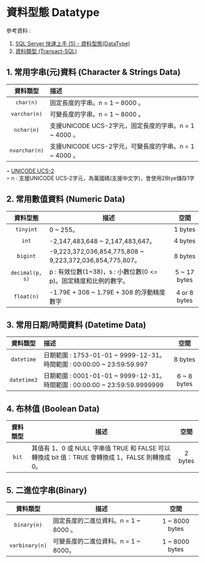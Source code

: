 # 資料型態 Datatype

參考資料 : 

1. [SQL Server 快速上手 (5) - 資料型態(DataType)](https://devbricker.github.io/post/database/sql-server/sqlserverbasic5/)
2. [資料類型 (Transact-SQL)](https://learn.microsoft.com/zh-tw/sql/t-sql/data-types/data-types-transact-sql?view=sql-server-ver16)



## 1. 常用字串(元)資料 (Character & Strings Data)

|   資料類型    | 描述                                                   |
| :-----------: | :----------------------------------------------------- |
|   `char(n)`   | 固定長度的字串。n = 1 ~ 8000 。                        |
| `varchar(n)`  | 可變長度的字串。n = 1 ~ 8000 。                        |
|  `nchar(n)`   | 支援UNICODE UCS-2字元，固定長度的字串。n = 1 ~ 4000 。 |
| `nvarchar(n)` | 支援UNICODE UCS-2字元，可變長度的字串。n = 1 ~ 4000 。 |

$\star$ [UNICODE UCS-2](https://idv.sinica.edu.tw/bear/charcodes/Section11.htm)  
$\star$ n : 支援UNICODE UCS-2字元，為萬國碼(支援中文字)，會使用2Btye儲存1字



## 2. 常用數值資料 (Numeric Data)

|    資料型態     | 描述                                                         |     空間     |
| :-------------: | ------------------------------------------------------------ | :----------: |
|    `tinyint`    | 0 ~ 255。                                                    |   1 bytes    |
|      `int`      | -2,147,483,648 ~ 2,147,483,647。                             |   4 bytes    |
|    `bigint`     | -9,223,372,036,854,775,808 ~ 9,223,372,036,854,775,807。     |   8 bytes    |
| `decimal(p, s)` | p : 有效位數(1~38)，s : 小數位數(0 <= p)。固定精度和比例的數字。 | 5 ~ 17 bytes |
|   `float(n)`    | -1.79E + 308 ~ 1.79E + 308 的浮動精度數字                    | 4 or 8 bytes |



## 3. 常用日期/時間資料 (Datetime Data)

|  資料類型   | 描述                                                         |    空間     |
| :---------: | :----------------------------------------------------------- | :---------: |
| `datetime`  | 日期範圍 : 1753-01-01 ~ 9999-12-31。時間範圍 : 00:00:00 ~ 23:59:59.997 |   8 bytes   |
| `datetime2` | 日期範圍 : 0001-01-01 ~ 9999-12-31。時間範圍 : 00:00:00 ~ 23:59:59.9999999 | 6 ~ 8 bytes |



## 4. 布林值 (Boolean Data)

| 資料類型 | 描述                                                         |  空間   |
| :------: | ------------------------------------------------------------ | :-----: |
|  `bit`   | 其值有 1、0 或 NULL 字串值 TRUE 和 FALSE 可以轉換成 bit 值：TRUE 會轉換成 1，FALSE 則轉換成 0。 | 2 bytes |



## 5. 二進位字串(Binary)

|    資料類型    | 描述                                  |      空間      |
| :------------: | ------------------------------------- | :------------: |
|  `binary(n)`   | 固定長度的二進位資料。n = 1 ~ 8000 。 | 1 ~ 8000 bytes |
| `varbinary(n)` | 可變長度的二進位資料。n = 1 ~ 8000。  | 1 ~ 8000 bytes |

